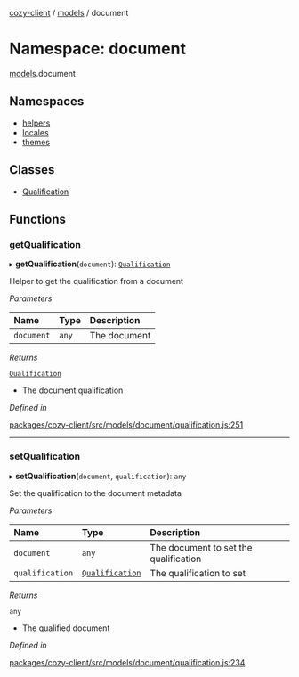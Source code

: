 [cozy-client](../README.md) / [models](models.md) / document

# Namespace: document

[models](models.md).document

## Namespaces

*   [helpers](models.document.helpers.md)
*   [locales](models.document.locales.md)
*   [themes](models.document.themes.md)

## Classes

*   [Qualification](../classes/models.document.Qualification.md)

## Functions

### getQualification

▸ **getQualification**(`document`): [`Qualification`](../classes/models.document.Qualification.md)

Helper to get the qualification from a document

*Parameters*

| Name | Type | Description |
| :------ | :------ | :------ |
| `document` | `any` | The document |

*Returns*

[`Qualification`](../classes/models.document.Qualification.md)

*   The document qualification

*Defined in*

[packages/cozy-client/src/models/document/qualification.js:251](https://github.com/cozy/cozy-client/blob/master/packages/cozy-client/src/models/document/qualification.js#L251)

***

### setQualification

▸ **setQualification**(`document`, `qualification`): `any`

Set the qualification to the document metadata

*Parameters*

| Name | Type | Description |
| :------ | :------ | :------ |
| `document` | `any` | The document to set the qualification |
| `qualification` | [`Qualification`](../classes/models.document.Qualification.md) | The qualification to set |

*Returns*

`any`

*   The qualified document

*Defined in*

[packages/cozy-client/src/models/document/qualification.js:234](https://github.com/cozy/cozy-client/blob/master/packages/cozy-client/src/models/document/qualification.js#L234)
